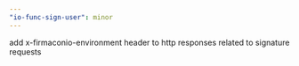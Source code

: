 ```yaml
---
"io-func-sign-user": minor
---
```


add x-firmaconio-environment header to http responses related to signature requests
